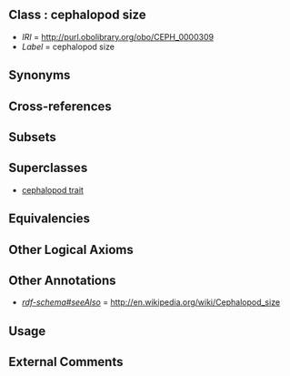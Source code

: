 
## Class : cephalopod size

 * *IRI* = http://purl.obolibrary.org/obo/CEPH_0000309
 * *Label* = cephalopod size

## Synonyms


## Cross-references


## Subsets


## Superclasses

 * [cephalopod trait](../../CEPH/00/CEPH_0000300.md)

## Equivalencies


## Other Logical Axioms


## Other Annotations

 * *[rdf-schema#seeAlso](../../so/rdf-schema#seeAlso.md)* = http://en.wikipedia.org/wiki/Cephalopod_size

## Usage


## External Comments

